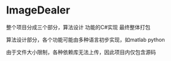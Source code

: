 # ImageDealer
整个项目分成三个部分，算法设计 功能的C#实现 最终整体打包

算法设计部分，各个功能可能由多种语言初步实现，如matlab python

由于文件大小限制，各种依赖库无法上传，因此项目内仅包含源码
